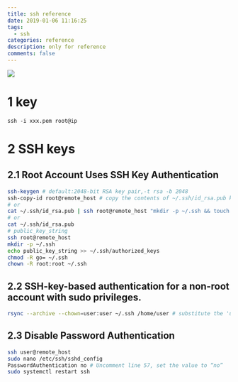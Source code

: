 ```yaml
---
title: ssh reference
date: 2019-01-06 11:16:25
tags: 
  - ssh
categories: reference
description: only for reference
comments: false
---
```

![](https://images.ctfassets.net/0lvk5dbamxpi/2NExcuuBfxfYr8OSrjRlgI/2b0c515652fc9082fa958452bcf943ec/Artboard_21_150x-8.png?w=3000&h=1500&q=50)

# 1 key
```
ssh -i xxx.pem root@ip
```
# 2 SSH keys
## 2.1 Root Account Uses SSH Key Authentication
```sh
ssh-keygen # default:2048-bit RSA key pair,-t rsa -b 2048
ssh-copy-id root@remote_host # copy the contents of ~/.ssh/id_rsa.pub key into ~/.ssh/authorized_keys.
# or
cat ~/.ssh/id_rsa.pub | ssh root@remote_host "mkdir -p ~/.ssh && touch ~/.ssh/authorized_keys && chmod -R go= ~/.ssh && cat >> ~/.ssh/authorized_keys"
# or
cat ~/.ssh/id_rsa.pub
# public_key_string
ssh root@remote_host
mkdir -p ~/.ssh
echo public_key_string >> ~/.ssh/authorized_keys
chmod -R go= ~/.ssh
chown -R root:root ~/.ssh
```
## 2.2 SSH-key-based authentication for a non-root account with sudo privileges.
```sh
rsync --archive --chown=user:user ~/.ssh /home/user # substitute the 'user' with non-root account
```
## 2.3 Disable Password Authentication
```sh
ssh user@remote_host
sudo nano /etc/ssh/sshd_config
PasswordAuthentication no # Uncomment line 57, set the value to “no”
sudo systemctl restart ssh
```